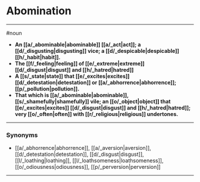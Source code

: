 # Abomination
---
#noun
- **An [[a/_abominable|abominable]] [[a/_act|act]]; a [[d/_disgusting|disgusting]] vice; a [[d/_despicable|despicable]] [[h/_habit|habit]].**
- **The [[f/_feeling|feeling]] of [[e/_extreme|extreme]] [[d/_disgust|disgust]] and [[h/_hatred|hatred]]**
- **A [[s/_state|state]] that [[e/_excites|excites]] [[d/_detestation|detestation]] or [[a/_abhorrence|abhorrence]]; [[p/_pollution|pollution]].**
- **That which is [[a/_abominable|abominable]], [[s/_shamefully|shamefully]] vile; an [[o/_object|object]] that [[e/_excites|excites]] [[d/_disgust|disgust]] and [[h/_hatred|hatred]]; very [[o/_often|often]] with [[r/_religious|religious]] undertones.**
---
### Synonyms
- [[a/_abhorrence|abhorrence]], [[a/_aversion|aversion]], [[d/_detestation|detestation]], [[d/_disgust|disgust]], [[l/_loathing|loathing]], [[l/_loathsomeness|loathsomeness]], [[o/_odiousness|odiousness]], [[p/_perversion|perversion]]
---
